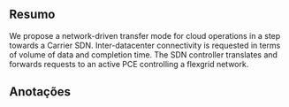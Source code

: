 ## Resumo

We propose a network-driven transfer mode for cloud operations in a step towards a Carrier SDN. Inter-datacenter connectivity is requested in terms of volume of data and completion time. The SDN controller translates and forwards requests to an active PCE controlling a flexgrid network.


## Anotações

